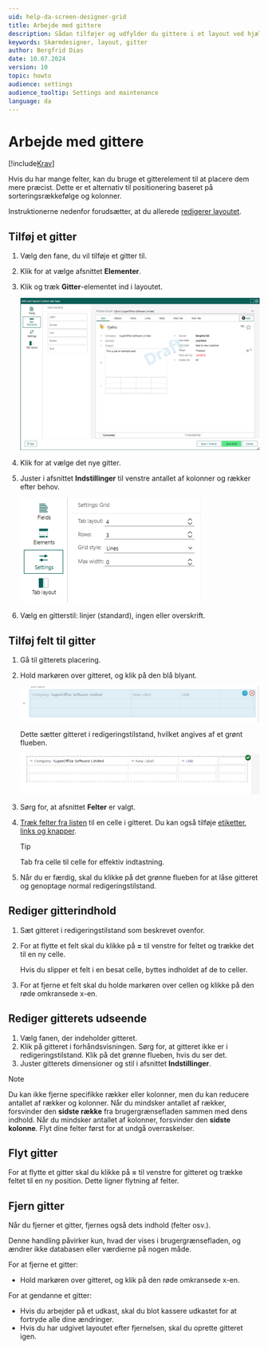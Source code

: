 ```yaml
---
uid: help-da-screen-designer-grid
title: Arbejde med gittere
description: Sådan tilføjer og udfylder du gittere i et layout ved hjælp af Skærmdesigneren i Indstillinger og vedligeholdelse.
keywords: Skærmdesigner, layout, gitter
author: Bergfrid Dias
date: 10.07.2024
version: 10
topic: howto
audience: settings
audience_tooltip: Settings and maintenance
language: da
---
```


# Arbejde med gittere

[!include[Krav](../../../../../common/includes/req-dev-tools.md)]

Hvis du har mange felter, kan du bruge et gitterelement til at placere dem mere præcist. Dette er et alternativ til positionering baseret på sorteringsrækkefølge og kolonner.

Instruktionerne nedenfor forudsætter, at du allerede [redigerer layoutet][1].

## Tilføj et gitter

1. Vælg den fane, du vil tilføje et gitter til.

1. Klik for at vælge afsnittet **Elementer**.

1. Klik og træk **Gitter**-elementet ind i layoutet.

    ![Skærmdesigner gitterelement -screenshot][img1]

1. Klik for at vælge det nye gitter.

1. Juster i afsnittet **Indstillinger** til venstre antallet af kolonner og rækker efter behov.

    ![Skærmdesigner gitterindstillinger -screenshot][img2]

1. Vælg en gitterstil: linjer (standard), ingen eller overskrift.

## Tilføj felt til gitter

1. Gå til gitterets placering.

1. Hold markøren over gitteret, og klik på den blå blyant.

    ![Skærmdesigner gitter i redigeringstilstand -screenshot][img3]

    Dette sætter gitteret i redigeringstilstand, hvilket angives af et grønt flueben.

    ![Skærmdesigner gitter i redigeringstilstand -screenshot][img4]

1. Sørg for, at afsnittet **Felter** er valgt.

1. [Træk felter fra listen][2] til en celle i gitteret. Du kan også tilføje [etiketter][3], [links og knapper][4].

    > [!TIP]
    > Tab fra celle til celle for effektiv indtastning.

1. Når du er færdig, skal du klikke på det grønne flueben for at låse gitteret og genoptage normal redigeringstilstand.

## Rediger gitterindhold

1. Sæt gitteret i redigeringstilstand som beskrevet ovenfor.

1. For at flytte et felt skal du klikke på **=** til venstre for feltet og trække det til en ny celle.

    Hvis du slipper et felt i en besat celle, byttes indholdet af de to celler.

1. For at fjerne et felt skal du holde markøren over cellen og klikke på den røde omkransede x-en.

## Rediger gitterets udseende

1. Vælg fanen, der indeholder gitteret.
1. Klik på gitteret i forhåndsvisningen. Sørg for, at gitteret ikke er i redigeringstilstand. Klik på det grønne flueben, hvis du ser det.
1. Juster gitterets dimensioner og stil i afsnittet **Indstillinger**.

> [!NOTE]
> Du kan ikke fjerne specifikke rækker eller kolonner, men du kan reducere antallet af rækker og kolonner. Når du mindsker antallet af rækker, forsvinder den **sidste række** fra brugergrænsefladen sammen med dens indhold. Når du mindsker antallet af kolonner, forsvinder den **sidste kolonne**. Flyt dine felter først for at undgå overraskelser.

## Flyt gitter

For at flytte et gitter skal du klikke på **=** til venstre for gitteret og trække feltet til en ny position. Dette ligner flytning af felter.

## Fjern gitter

Når du fjerner et gitter, fjernes også dets indhold (felter osv.).

Denne handling påvirker kun, hvad der vises i brugergrænsefladen, og ændrer ikke databasen eller værdierne på nogen måde.

For at fjerne et gitter:

* Hold markøren over gitteret, og klik på den røde omkransede x-en.

For at gendanne et gitter:

* Hvis du arbejder på et udkast, skal du blot kassere udkastet for at fortryde alle dine ændringer.
* Hvis du har udgivet layoutet efter fjernelsen, skal du oprette gitteret igen.

<!-- Referenced links -->
[1]: edit-layout.md
[2]: working-with-fields.md
[3]: working-with-tabs.md#label
[4]: add-button.md

<!-- Referenced images -->
[img1]: ../../../../media/loc/en/ui/new-grid.png
[img2]: ../../../../media/loc/en/ui/grid-settings.png
[img3]: ../../../../media/loc/en/ui/hover-grid.png
[img4]: ../../../../media/loc/en/ui/edit-grid.png
